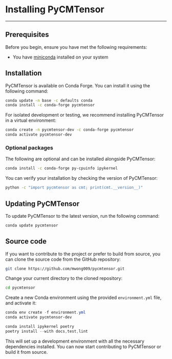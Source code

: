 # Installing PyCMTensor

---

## Prerequisites

Before you begin, ensure you have met the following requirements:
- You have [miniconda](https://conda.io/miniconda.html) installed on your system

## Installation

PyCMTensor is available on Conda Forge. You can install it using the following command:

```bash
conda update -n base -c defaults conda
conda install -c conda-forge pycmtensor
```

For isolated development or testing, we recommend installing PyCMTensor in a virtual environment:

```bash
conda create -n pycmtensor-dev -c conda-forge pycmtensor
conda activate pycmtensor-dev
```

### Optional packages

The following are optional and can be installed alongside PyCMTensor:

```bash
conda install -c conda-forge py-cpuinfo ipykernel
```

You can verify your installation by checking the version of PyCMTensor:

```bash
python -c "import pycmtensor as cmt; print(cmt.__version__)"
```

## Updating PyCMTensor

To update PyCMTensor to the latest version, run the following command:

```bash
conda update pycmtensor
```

## Source code

If you want to contribute to the project or prefer to build from source, you can clone the source code from the GitHub repository:

```bash
git clone https://github.com/mwong009/pycmtensor.git
```

Change your current directory to the cloned repository:

```bash
cd pycmtensor
```

Create a new Conda environment using the provided `environment.yml` file, and activate it:

```powershell
conda env create -f environment.yml
conda activate pycmtensor-dev

conda install ipykernel poetry
poetry install --with docs,test,lint
```

This will set up a development environment with all the necessary dependencies installed. You can now start contributing to PyCMTensor or build it from source.